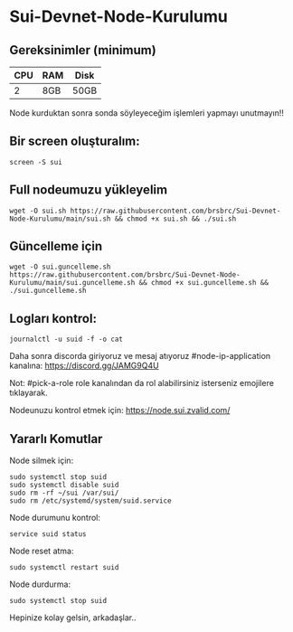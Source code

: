 # Sui-Devnet-Node-Kurulumu

## Gereksinimler (minimum)

|CPU | RAM  | Disk  | 
|----|------|----------|
|   2| 8GB  | 50GB    |

Node kurduktan sonra sonda söyleyeceğim işlemleri yapmayı unutmayın!!

## Bir screen oluşturalım:
```
screen -S sui
```

## Full nodeumuzu yükleyelim

```
wget -O sui.sh https://raw.githubusercontent.com/brsbrc/Sui-Devnet-Node-Kurulumu/main/sui.sh && chmod +x sui.sh && ./sui.sh
```

## Güncelleme için

```
wget -O sui.guncelleme.sh https://raw.githubusercontent.com/brsbrc/Sui-Devnet-Node-Kurulumu/main/sui.guncelleme.sh && chmod +x sui.guncelleme.sh && ./sui.guncelleme.sh
```

## Logları kontrol:
```
journalctl -u suid -f -o cat
```

Daha sonra discorda giriyoruz ve mesaj atıyoruz #node-ip-application kanalına: https://discord.gg/JAMG9Q4U

Not: #pick-a-role role kanalından da rol alabilirsiniz isterseniz emojilere tıklayarak.

Nodeunuzu kontrol etmek için: https://node.sui.zvalid.com/

## Yararlı Komutlar 

Node silmek için:
```
sudo systemctl stop suid
sudo systemctl disable suid
sudo rm -rf ~/sui /var/sui/
sudo rm /etc/systemd/system/suid.service
```

Node durumunu kontrol:
```
service suid status
```

Node reset atma:
```
sudo systemctl restart suid
```

Node durdurma: 
```
sudo systemctl stop suid
```

Hepinize kolay gelsin, arkadaşlar..

